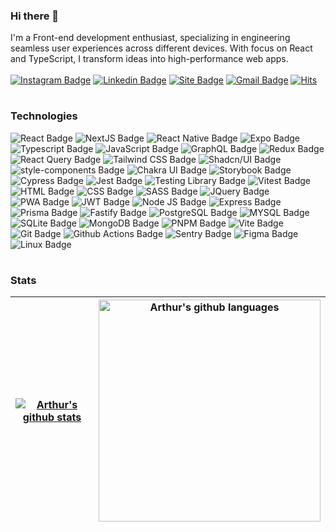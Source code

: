 
### Hi there 👋 

I'm a Front-end development enthusiast, specializing in engineering seamless user experiences across different devices. With focus on React and TypeScript, I transform ideas into high-performance web apps.
\
\
[![Instagram Badge](https://img.shields.io/badge/-@arthurlbo-00875f?style=flat-square&labelColor=00875f&logo=instagram&logoColor=white&link=https://www.instagram.com/arthur.lbo)](https://www.instagram.com/arthur.lbo)
[![Linkedin Badge](https://img.shields.io/badge/-arthurlbo-00875f?style=flat-square&logo=Linkedin&logoColor=white&link=https://www.linkedin.com/in/arthurlbo)](https://www.linkedin.com/in/arthurlbo)
[![Site Badge](https://img.shields.io/badge/-arthurlbo.dev-00875f?style=flat-square&logo=react&logoColor=white&labelColor=00875f&link=https://arthurlbo-dev.vercel.app)](https://arthurlbo-dev.vercel.app)
[![Gmail Badge](https://img.shields.io/badge/-arthurlbo16@gmail.com-00875f?style=flat-square&logo=Gmail&logoColor=white&link=mailto:arthurlbo16@gmail.com)](mailto:arthurlbo16@gmail.com)
[![Hits](https://hits.seeyoufarm.com/api/count/incr/badge.svg?url=https%3A%2F%2Fgithub.com%2Farthurlbo%2Fhit-counter&count_bg=%2300875f&title_bg=%2300875f&icon=&icon_color=%23E7E7E7&title=Profile+views&edge_flat=false)](https://hits.seeyoufarm.com)
#

### Technologies

![React Badge](https://img.shields.io/badge/-react-151515?style=for-the-badge&logo=react)
![NextJS Badge](https://img.shields.io/badge/-next_js-151515?style=for-the-badge&logo=next.js)
![React Native Badge](https://img.shields.io/badge/-react_native-151515?style=for-the-badge&logo=react)
![Expo Badge](https://img.shields.io/badge/-expo-151515?style=for-the-badge&logo=expo&logoColor=1777b8)
![Typescript Badge](https://img.shields.io/badge/-typescript-151515?style=for-the-badge&logo=typescript)
![JavaScript Badge](https://img.shields.io/badge/-javascript-151515?style=for-the-badge&logo=javascript)
![GraphQL Badge](https://img.shields.io/badge/-graphql-151515?style=for-the-badge&logo=graphql&logoColor=E10098)
![Redux Badge](https://img.shields.io/badge/-redux-151515?style=for-the-badge&logo=redux&logoColor=764abc)
![React Query Badge](https://img.shields.io/badge/-react_query-151515?style=for-the-badge&logo=reactquery)
![Tailwind CSS Badge](https://img.shields.io/badge/-tailwind_css-151515?style=for-the-badge&logo=tailwindcss)
![Shadcn/UI Badge](https://img.shields.io/badge/-shadcn/ui-151515?style=for-the-badge&logo=shadcn/ui)
![style-components Badge](https://img.shields.io/badge/-styled_components-151515?style=for-the-badge&logo=styledcomponents)
![Chakra UI Badge](https://img.shields.io/badge/-chakra_ui-151515?style=for-the-badge&logo=chakraui&logoColor=58c9c8)
![Storybook Badge](https://img.shields.io/badge/-storybook-151515?style=for-the-badge&logo=storybook)
![Cypress Badge](https://img.shields.io/badge/-cypress-151515?style=for-the-badge&logo=cypress)
![Jest Badge](https://img.shields.io/badge/-jest-151515?style=for-the-badge&logo=jest&logoColor=C63D14)
![Testing Library Badge](https://img.shields.io/badge/-testing_library-151515?style=for-the-badge&logo=testinglibrary)
![Vitest Badge](https://img.shields.io/badge/-vitest-151515?style=for-the-badge&logo=vitest)
![HTML Badge](https://img.shields.io/badge/-html-151515?style=for-the-badge&logo=html5)
![CSS Badge](https://img.shields.io/badge/-css-151515?style=for-the-badge&logo=css3&logoColor=2862e9)
![SASS Badge](https://img.shields.io/badge/-sass-151515?style=for-the-badge&logo=sass)
![JQuery Badge](https://img.shields.io/badge/-jquery-151515?style=for-the-badge&logo=jquery&logoColor=0769ad)
![PWA Badge](https://img.shields.io/badge/-pwa-151515?style=for-the-badge&logo=pwa&logoColor=5F17CA)
![JWT Badge](https://img.shields.io/badge/-jwt-151515?style=for-the-badge&logo=JSON%20web%20tokens)
![Node JS Badge](https://img.shields.io/badge/-node_js-151515?style=for-the-badge&logo=node.js)
![Express Badge](https://img.shields.io/badge/-express_js-151515?style=for-the-badge&logo=express)
![Prisma Badge](https://img.shields.io/badge/-prisma-151515?style=for-the-badge&logo=prisma)
![Fastify Badge](https://img.shields.io/badge/-fastify-151515?style=for-the-badge&logo=fastify)
![PostgreSQL Badge](https://img.shields.io/badge/-postgresql-151515?style=for-the-badge&logo=postgresql)
![MYSQL Badge](https://img.shields.io/badge/-mysql-151515?style=for-the-badge&logo=mysql)
![SQLite Badge](https://img.shields.io/badge/-sqlite-151515?style=for-the-badge&logo=sqlite&logoColor=56ADE1)
![MongoDB Badge](https://img.shields.io/badge/-mongodb-151515?style=for-the-badge&logo=mongodb)
![PNPM Badge](https://img.shields.io/badge/-pnpm-151515?style=for-the-badge&logo=pnpm)
![Vite Badge](https://img.shields.io/badge/-vite-151515?style=for-the-badge&logo=vite&logoColor=white)
![Git Badge](https://img.shields.io/badge/-git-151515?style=for-the-badge&logo=git)
![Github Actions Badge](https://img.shields.io/badge/-github_actions-151515?style=for-the-badge&logo=githubactions)
![Sentry Badge](https://img.shields.io/badge/-sentry-151515?style=for-the-badge&logo=sentry)
![Figma Badge](https://img.shields.io/badge/-figma-151515?style=for-the-badge&logo=figma&logoColor=white)
![Linux Badge](https://img.shields.io/badge/-linux-151515?style=for-the-badge&logo=linux&logoColor=white)

#

### Stats

| <a href="https://github.com/arthurlbo"><img align="center" src="https://github-readme-stats.vercel.app/api?username=arthurlbo&theme=dark&show_icons=true&include_all_commits=true&count_private=true&hide_border=true" alt="Arthur's github stats" /></a> | <a href="https://github.com/arthurlbo"><img align="center" width="355" src="https://github-readme-stats.vercel.app/api/top-langs/?username=arthurlbo&layout=compact&theme=dark&hide_border=true" alt="Arthur's github languages" /></a> |
| ------------- | ------------- |


